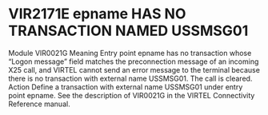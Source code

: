 # VIR2171E epname HAS NO TRANSACTION NAMED USSMSG01
Module
    VIR0021G
Meaning
    Entry point epname has no transaction whose “Logon message” field matches the preconnection message of an incoming X25 call, and VIRTEL cannot send an error message to the terminal because there is no transaction with external name USSMSG01. The call is cleared.
Action
    Define a transaction with external name USSMSG01 under entry point epname. See the description of VIR0021G in the VIRTEL Connectivity Reference manual.
